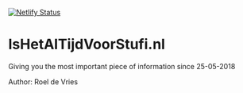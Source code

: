 [![Netlify Status](https://api.netlify.com/api/v1/badges/469e76c0-25f6-4cab-b00c-2f7cdce903c0/deploy-status)](https://app.netlify.com/sites/ishetaltijdvoorstufi/deploys)

# IsHetAlTijdVoorStufi.nl
Giving you the most important piece of information since 25-05-2018

Author: Roel de Vries